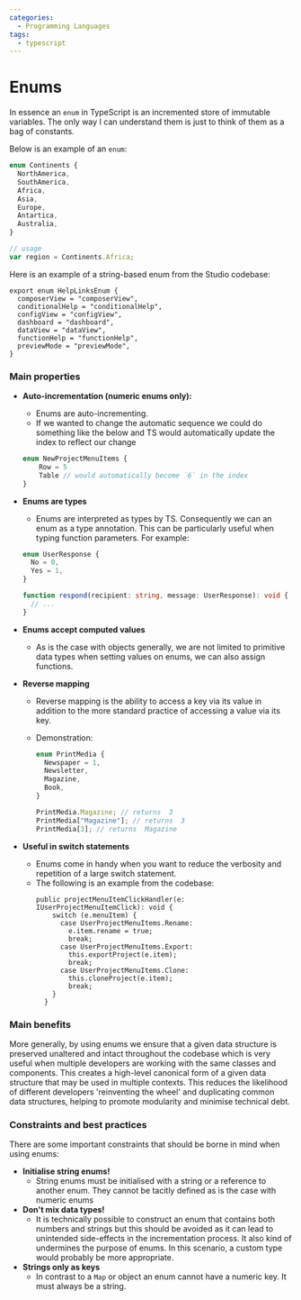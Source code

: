 ```yaml
---
categories:
  - Programming Languages
tags:
  - typescript
---
```


# Enums

In essence an `enum` in TypeScript is an incremented store of immutable
variables. The only way I can understand them is just to think of them as a bag
of constants.

Below is an example of an `enum`:

```ts
enum Continents {
  NorthAmerica,
  SouthAmerica,
  Africa,
  Asia,
  Europe,
  Antartica,
  Australia,
}

// usage
var region = Continents.Africa;
```

Here is an example of a string-based enum from the Studio codebase:

```tsx
export enum HelpLinksEnum {
  composerView = "composerView",
  conditionalHelp = "conditionalHelp",
  configView = "configView",
  dashboard = "dashboard",
  dataView = "dataView",
  functionHelp = "functionHelp",
  previewMode = "previewMode",
}
```

### Main properties

- **Auto-incrementation (numeric enums only):**
  - Enums are auto-incrementing.
  - If we wanted to change the automatic sequence we could do something like the
    below and TS would automatically update the index to reflect our change
  ```ts
  enum NewProjectMenuItems {
      Row = 5
      Table // would automatically become `6` in the index
  }
  ```
- **Enums are types**

  - Enums are interpreted as types by TS. Consequently we can an enum as a type
    annotation. This can be particularly useful when typing function parameters.
    For example:

  ```ts
  enum UserResponse {
    No = 0,
    Yes = 1,
  }

  function respond(recipient: string, message: UserResponse): void {
    // ...
  }
  ```

- **Enums accept computed values**
  - As is the case with objects generally, we are not limited to primitive data
    types when setting values on enums, we can also assign functions.
- **Reverse mapping**

  - Reverse mapping is the ability to access a key via its value in addition to
    the more standard practice of accessing a value via its key.
  - Demonstration:

    ```ts
    enum PrintMedia {
      Newspaper = 1,
      Newsletter,
      Magazine,
      Book,
    }

    PrintMedia.Magazine; // returns  3
    PrintMedia["Magazine"]; // returns  3
    PrintMedia[3]; // returns  Magazine
    ```

- **Useful in switch statements**
  - Enums come in handy when you want to reduce the verbosity and repetition of
    a large switch statement.
  - The following is an example from the codebase:
    ```tsx
    public projectMenuItemClickHandler(e: IUserProjectMenuItemClick): void {
        switch (e.menuItem) {
          case UserProjectMenuItems.Rename:
            e.item.rename = true;
            break;
          case UserProjectMenuItems.Export:
            this.exportProject(e.item);
            break;
          case UserProjectMenuItems.Clone:
            this.cloneProject(e.item);
            break;
        }
      }
    ```

### Main benefits

More generally, by using enums we ensure that a given data structure is
preserved unaltered and intact throughout the codebase which is very useful when
multiple developers are working with the same classes and components. This
creates a high-level canonical form of a given data structure that may be used
in multiple contexts. This reduces the likelihood of different developers
'reinventing the wheel' and duplicating common data structures, helping to
promote modularity and minimise technical debt.

### Constraints and best practices

There are some important constraints that should be borne in mind when using
enums:

- **Initialise string enums!**
  - String enums must be initialised with a string or a reference to another
    enum. They cannot be tacitly defined as is the case with numeric enums
- **Don't mix data types!**
  - It is technically possible to construct an enum that contains both numbers
    and strings but this should be avoided as it can lead to unintended
    side-effects in the incrementation process. It also kind of undermines the
    purpose of enums. In this scenario, a custom type would probably be more
    appropriate.
- **Strings only as keys**
  - In contrast to a `Map` or object an enum cannot have a numeric key. It must
    always be a string.
